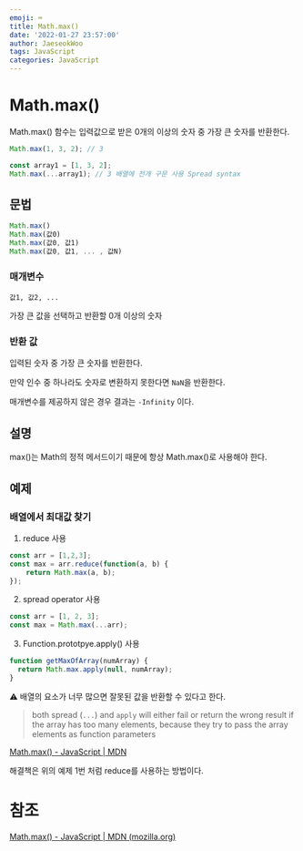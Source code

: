 ```yaml
---
emoji: ⌨️
title: Math.max()
date: '2022-01-27 23:57:00'
author: JaeseokWoo
tags: JavaScript
categories: JavaScript
---
```


# Math.max()

Math.max() 함수는 입력값으로 받은 0개의 이상의 숫자 중 가장 큰 숫자를 반환한다.

```jsx
Math.max(1, 3, 2); // 3

const array1 = [1, 3, 2];
Math.max(...array1); // 3 배열에 전개 구문 사용 Spread syntax
```

## 문법

```jsx
Math.max()
Math.max(값0)
Math.max(값0, 값1)
Math.max(값0, 값1, ... , 값N)
```

### 매개변수

`값1, 값2, ...`

가장 큰 값을 선택하고 반환할 0개 이상의 숫자

### 반환 값

입력된 숫자 중 가장 큰 숫자를 반환한다.

만약 인수 중 하나라도 숫자로 변환하지 못한다면 `NaN`을 반환한다.

매개변수를 제공하지 않은 경우 결과는 `-Infinity` 이다.

## 설명

max()는 Math의 정적 메서드이기 때문에 항상 Math.max()로 사용해야 한다.

## 예제

### 배열에서 최대값 찾기

1. reduce 사용

```jsx
const arr = [1,2,3];
const max = arr.reduce(function(a, b) {
    return Math.max(a, b);
});
```

2. spread operator 사용

```jsx
const arr = [1, 2, 3];
const max = Math.max(...arr);
```

3. Function.prototpye.apply() 사용

```jsx
function getMaxOfArray(numArray) {
  return Math.max.apply(null, numArray);
}
```

⚠️ 배열의 요소가 너무 많으면 잘못된 값을 반환할 수 있다고 한다.

> both spread (`...`) and `apply` will either fail or return the wrong result if the array has too many elements, because they try to pass the array elements as function parameters
> 

[Math.max() - JavaScript | MDN](https://developer.mozilla.org/ko/docs/Web/JavaScript/Reference/Global_Objects/Math/max)

해결책은 위의 예제 1번 처럼 reduce를 사용하는 방법이다.

# 참조

[Math.max() - JavaScript | MDN (mozilla.org)](https://developer.mozilla.org/ko/docs/Web/JavaScript/Reference/Global_Objects/Math/max)

```toc
```